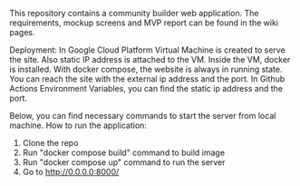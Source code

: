 This repository contains a community builder web application. 
The requirements, mockup screens and MVP report can be found in the wiki pages.

Deployment:
In Google Cloud Platform Virtual Machine is created to serve the site. Also static IP address is attached to the VM. Inside the VM, docker is installed. With docker compose, the website is always in running state. 
You can reach the site with the external ip address and the port. In Github Actions Environment Variables, you can find the static ip address and the port.

Below, you can find necessary commands to start the server from local machine.
How to run the application:
1. Clone the repo
2. Run "docker compose build" command to build image
3. Run "docker compose up" command to run the server
4. Go to http://0.0.0.0:8000/
